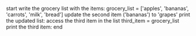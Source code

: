 start
write the grocery list with the items:
grocery_list = ['apples', 'bananas', 'carrots', 'milk', 'bread']
update the second item ('bananas') to 'grapes'
print the updated list:
access the third item in the list 
third_item = grocery_list
print the third item:
end